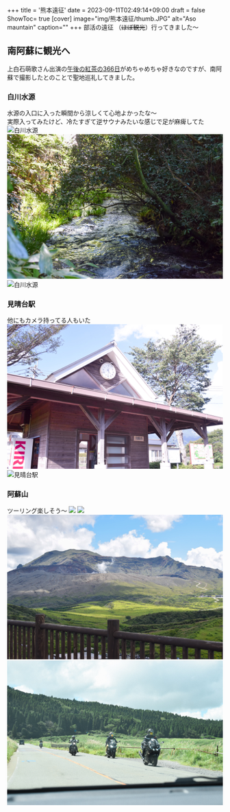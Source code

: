+++
title = '熊本遠征'
date = 2023-09-11T02:49:14+09:00
draft = false
ShowToc= true
[cover]
image="img/熊本遠征/thumb.JPG"
alt="Aso mauntain"
caption=""
+++
部活の遠征 （~~ほぼ観光~~）行ってきました～
 ## 南阿蘇に観光へ
 上白石萌歌さん出演の[午後の紅茶の366日](https://www.youtube.com/watch?v=HIB8RBhPkBA)がめちゃめちゃ好きなのですが、南阿蘇で撮影したとのことで聖地巡礼してきました。
 ### 白川水源
 水源の入口に入った瞬間から涼しくて心地よかったな～  
 実際入ってみたけど、冷たすぎて逆サウナみたいな感じで足が麻痺してた  
 ![白川水源](/img/熊本遠征/sirakawa_2.JPG)
 ![白川水源](/img/熊本遠征/sirakawa_1.JPG)
 ![白川水源](/img/熊本遠征/sirakawa_3.JPG)

 ### 見晴台駅
 他にもカメラ持ってる人もいた
 ![見晴台駅](/img/熊本遠征/miharasidai.JPG)
 ![見晴台駅](/img/熊本遠征/miharasidai_2.JPG)

### 阿蘇山
ツーリング楽しそう～
 ![](/img/熊本遠征/aso_3.JPG)
 ![](/img/熊本遠征/aso_1.JPG)
 ![](/img/熊本遠征/aso_2.JPG)
 ![](/img/熊本遠征/bike.JPG)
